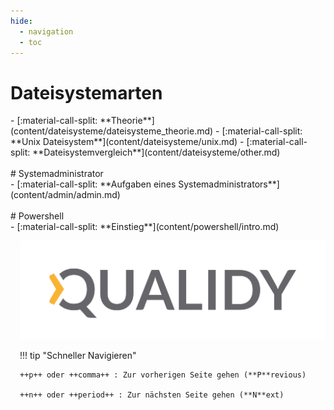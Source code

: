 ```yaml
---
hide:
  - navigation
  - toc
---
```




<div class="grid" markdown style="grid-template-columns: repeat(2, minmax(0, 1fr));">

<div markdown>

# Dateisystemarten

<div class="grid cards fancy grid--cols-1" markdown >
- [:material-call-split: **Theorie**](content/dateisysteme/dateisysteme_theorie.md)
- [:material-call-split: **Unix Dateisystem**](content/dateisysteme/unix.md)
- [:material-call-split: **Dateisystemvergleich**](content/dateisysteme/other.md)
</div>
<br>
# Systemadministrator

<div class="grid cards fancy grid--cols-1" markdown >
- [:material-call-split: **Aufgaben eines Systemadministrators**](content/admin/admin.md)
</div>
<br>
# Powershell

<div class="grid cards fancy grid--cols-1" markdown >
- [:material-call-split: **Einstieg**](content/powershell/intro.md)
</div>

</div>

<div style="margin-left: 15px" markdown>

![](assets/Logo_Qualidy_cmyk.svg)

<!-- [:fontawesome-solid-external-link: Externer Link mit neuen Tab](https://pictogrammers.com/library/mdi/){ target=_blank rel="noopener noreferrer" } -->


!!! tip "Schneller Navigieren"

    ++p++ oder ++comma++ : Zur vorherigen Seite gehen (**P**revious)

    ++n++ oder ++period++ : Zur nächsten Seite gehen (**N**ext)


</div>

</div>
